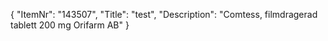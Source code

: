 {
  "ItemNr": "143507",
  "Title": "test",
  "Description": "Comtess, filmdragerad tablett 200 mg Orifarm AB"
}